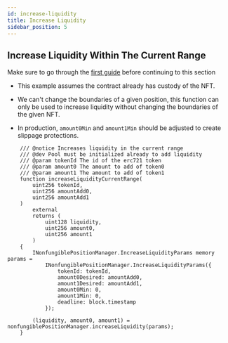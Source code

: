 ```yaml
---
id: increase-liquidity
title: Increase Liquidity
sidebar_position: 5
---
```


## Increase Liquidity Within The Current Range

Make sure to go through the [first guide](./setting-up-your-contract.md) before continuing to this section

- This example assumes the contract already has custody of the NFT.

- We can't change the boundaries of a given position, this function can only be used to increase liquidity without changing the boundaries of the given NFT.

- In production, `amount0Min` and `amount1Min` should be adjusted to create slippage protections.

```solidity
    /// @notice Increases liquidity in the current range
    /// @dev Pool must be initialized already to add liquidity
    /// @param tokenId The id of the erc721 token
    /// @param amount0 The amount to add of token0
    /// @param amount1 The amount to add of token1
    function increaseLiquidityCurrentRange(
        uint256 tokenId,
        uint256 amountAdd0,
        uint256 amountAdd1
    )
        external
        returns (
            uint128 liquidity,
            uint256 amount0,
            uint256 amount1
        )
    {
        INonfungiblePositionManager.IncreaseLiquidityParams memory params =
            INonfungiblePositionManager.IncreaseLiquidityParams({
                tokenId: tokenId,
                amount0Desired: amountAdd0,
                amount1Desired: amountAdd1,
                amount0Min: 0,
                amount1Min: 0,
                deadline: block.timestamp
            });

        (liquidity, amount0, amount1) = nonfungiblePositionManager.increaseLiquidity(params);
    }
```
